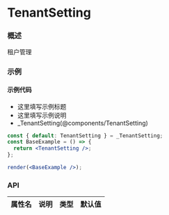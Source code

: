 
# TenantSetting


### 概述

租户管理


### 示例

#### 示例代码

- 这里填写示例标题
- 这里填写示例说明
- _TenantSetting(@components/TenantSetting)

```jsx
const { default: TenantSetting } = _TenantSetting;
const BaseExample = () => {
  return <TenantSetting />;
};

render(<BaseExample />);

```


### API

|属性名|说明|类型|默认值|
|  ---  | ---  | --- | --- |

